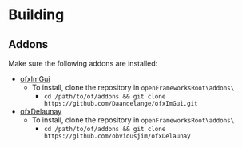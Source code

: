 # Building

## Addons

Make sure the following addons are installed:
- [ofxImGui](https://github.com/Daandelange/ofxImGui)
  - To install, clone the repository in `openFrameworksRoot\addons\`
	- `cd /path/to/of/addons && git clone https://github.com/Daandelange/ofxImGui.git`
- [ofxDelaunay](https://github.com/obviousjim/ofxDelaunay)
  - To install, clone the repository in `openFrameworksRoot\addons\`
	- `cd /path/to/of/addons && git clone https://github.com/obviousjim/ofxDelaunay`